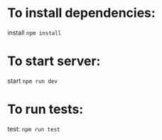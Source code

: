 # To install dependencies:

install `npm install`

# To start server:

start `npm run dev`

# To run tests:

test: `npm run test`
